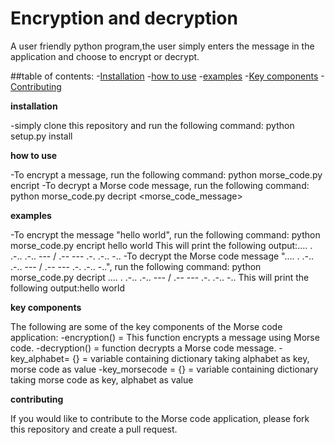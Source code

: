# Encryption and decryption

A user friendly python program,the user simply enters the message in the application and choose to encrypt or decrypt.

##table of contents:
-[Installation](#intallation)
-[how to use](#how-to)
-[examples](#examples)
-[Key components](#key-components)
-[Contributing](#contributing)

**installation** 

-simply clone this repository and run the following command: python setup.py install

**how to use**

-To encrypt a message, run the following command: python morse_code.py encript <message>
-To decrypt a Morse code message, run the following command: python morse_code.py decript <morse_code_message>

**examples**

-To encrypt the message "hello world", run the following command:
python morse_code.py encript hello world
This will print the following output:.... . .-.. .-.. --- / .-- --- .-. .-.. -..
-To decrypt the Morse code message ".... . .-.. .-.. --- / .-- --- .-. .-.. -..", run the following command:
python morse_code.py decript .... . .-.. .-.. --- / .-- --- .-. .-.. -..
This will print the following output:hello world

**key components**

The following are some of the key components of the Morse code application:
-encryption() = This function encrypts a message using Morse code.
-decryption() = function decrypts a Morse code message.
-key_alphabet= {} = variable containing dictionary taking alphabet as key, morse code as value
-key_morsecode = {} = variable containing dictionary taking morse code as key, alphabet as value

**contributing**

If you would like to contribute to the Morse code application, please fork this repository and create a pull request.


